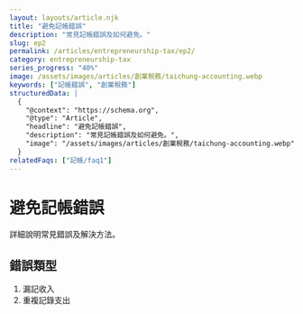 ```yaml
---
layout: layouts/article.njk
title: "避免記帳錯誤"
description: "常見記帳錯誤及如何避免。"
slug: ep2
permalink: /articles/entrepreneurship-tax/ep2/
category: entrepreneurship-tax
series_progress: "40%"
image: /assets/images/articles/創業稅務/taichung-accounting.webp
keywords: ["記帳錯誤", "創業稅務"]
structuredData: |
  {
    "@context": "https://schema.org",
    "@type": "Article",
    "headline": "避免記帳錯誤",
    "description": "常見記帳錯誤及如何避免。",
    "image": "/assets/images/articles/創業稅務/taichung-accounting.webp"
  }
relatedFaqs: ["記帳/faq1"]
---
```

# 避免記帳錯誤
詳細說明常見錯誤及解決方法。
## 錯誤類型
1. 漏記收入
2. 重複記錄支出
